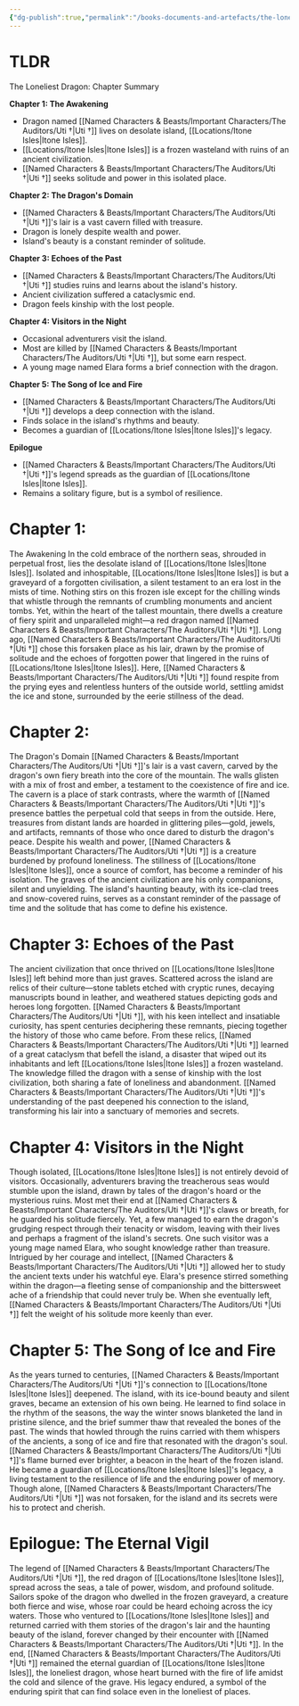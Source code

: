 ```yaml
---
{"dg-publish":true,"permalink":"/books-documents-and-artefacts/the-loneliest-dragon/","updated":"2025-06-10T19:00:50.429+01:00"}
---
```



# TLDR
The Loneliest Dragon: Chapter Summary

**Chapter 1: The Awakening**
- ﻿﻿Dragon named [[Named Characters & Beasts/Important Characters/The Auditors/Uti †\|Uti †]] lives on desolate island, [[Locations/Itone Isles\|Itone Isles]].
- ﻿﻿[[Locations/Itone Isles\|Itone Isles]] is a frozen wasteland with ruins of an ancient civilization.
- ﻿﻿[[Named Characters & Beasts/Important Characters/The Auditors/Uti †\|Uti †]] seeks solitude and power in this isolated place.

**Chapter 2: The Dragon's Domain**
- ﻿﻿[[Named Characters & Beasts/Important Characters/The Auditors/Uti †\|Uti †]]'s lair is a vast cavern filled with treasure.
- ﻿﻿Dragon is lonely despite wealth and power.
- ﻿﻿Island's beauty is a constant reminder of solitude.

**Chapter 3: Echoes of the Past**
- ﻿﻿[[Named Characters & Beasts/Important Characters/The Auditors/Uti †\|Uti †]] studies ruins and learns about the island's history.
- ﻿﻿Ancient civilization suffered a cataclysmic end.
- ﻿﻿Dragon feels kinship with the lost people.

**Chapter 4: Visitors in the Night**
- ﻿﻿Occasional adventurers visit the island.
- ﻿﻿Most are killed by [[Named Characters & Beasts/Important Characters/The Auditors/Uti †\|Uti †]], but some earn respect.
- ﻿﻿A young mage named Elara forms a brief connection with the dragon.

**Chapter 5: The Song of Ice and Fire**
- ﻿﻿[[Named Characters & Beasts/Important Characters/The Auditors/Uti †\|Uti †]] develops a deep connection with the island.
- ﻿﻿Finds solace in the island's rhythms and beauty.
- ﻿﻿Becomes a guardian of [[Locations/Itone Isles\|Itone Isles]]'s legacy.

**Epilogue**
- ﻿﻿[[Named Characters & Beasts/Important Characters/The Auditors/Uti †\|Uti †]]'s legend spreads as the guardian of [[Locations/Itone Isles\|Itone Isles]].
- ﻿﻿Remains a solitary figure, but is a symbol of resilience.

# Chapter 1: 
The Awakening In the cold embrace of the northern seas, shrouded in perpetual frost, lies the desolate island of [[Locations/Itone Isles\|Itone Isles]]. Isolated and inhospitable, [[Locations/Itone Isles\|Itone Isles]] is but a graveyard of a forgotten civilisation, a silent testament to an era lost in the mists of time. Nothing stirs on this frozen isle except for the chilling winds that whistle through the remnants of crumbling monuments and ancient tombs. Yet, within the heart of the tallest mountain, there dwells a creature of fiery spirit and unparalleled might—a red dragon named [[Named Characters & Beasts/Important Characters/The Auditors/Uti †\|Uti †]]. Long ago, [[Named Characters & Beasts/Important Characters/The Auditors/Uti †\|Uti †]] chose this forsaken place as his lair, drawn by the promise of solitude and the echoes of forgotten power that lingered in the ruins of [[Locations/Itone Isles\|Itone Isles]]. Here, [[Named Characters & Beasts/Important Characters/The Auditors/Uti †\|Uti †]] found respite from the prying eyes and relentless hunters of the outside world, settling amidst the ice and stone, surrounded by the eerie stillness of the dead. 

# Chapter 2: 
The Dragon's Domain [[Named Characters & Beasts/Important Characters/The Auditors/Uti †\|Uti †]]'s lair is a vast cavern, carved by the dragon's own fiery breath into the core of the mountain. The walls glisten with a mix of frost and ember, a testament to the coexistence of fire and ice. The cavern is a place of stark contrasts, where the warmth of [[Named Characters & Beasts/Important Characters/The Auditors/Uti †\|Uti †]]'s presence battles the perpetual cold that seeps in from the outside. Here, treasures from distant lands are hoarded in glittering piles—gold, jewels, and artifacts, remnants of those who once dared to disturb the dragon's peace. Despite his wealth and power, [[Named Characters & Beasts/Important Characters/The Auditors/Uti †\|Uti †]] is a creature burdened by profound loneliness. The stillness of [[Locations/Itone Isles\|Itone Isles]], once a source of comfort, has become a reminder of his isolation. The graves of the ancient civilization are his only companions, silent and unyielding. The island's haunting beauty, with its ice-clad trees and snow-covered ruins, serves as a constant reminder of the passage of time and the solitude that has come to define his existence. 

# Chapter 3: Echoes of the Past 
The ancient civilization that once thrived on [[Locations/Itone Isles\|Itone Isles]] left behind more than just graves. Scattered across the island are relics of their culture—stone tablets etched with cryptic runes, decaying manuscripts bound in leather, and weathered statues depicting gods and heroes long forgotten. [[Named Characters & Beasts/Important Characters/The Auditors/Uti †\|Uti †]], with his keen intellect and insatiable curiosity, has spent centuries deciphering these remnants, piecing together the history of those who came before. From these relics, [[Named Characters & Beasts/Important Characters/The Auditors/Uti †\|Uti †]] learned of a great cataclysm that befell the island, a disaster that wiped out its inhabitants and left [[Locations/Itone Isles\|Itone Isles]] a frozen wasteland. The knowledge filled the dragon with a sense of kinship with the lost civilization, both sharing a fate of loneliness and abandonment. [[Named Characters & Beasts/Important Characters/The Auditors/Uti †\|Uti †]]'s understanding of the past deepened his connection to the island, transforming his lair into a sanctuary of memories and secrets.

# Chapter 4: Visitors in the Night
Though isolated, [[Locations/Itone Isles\|Itone Isles]] is not entirely devoid of visitors. Occasionally, adventurers braving the treacherous seas would stumble upon the island, drawn by tales of the dragon's hoard or the mysterious ruins. Most met their end at [[Named Characters & Beasts/Important Characters/The Auditors/Uti †\|Uti †]]'s claws or breath, for he guarded his solitude fiercely. Yet, a few managed to earn the dragon's grudging respect through their tenacity or wisdom, leaving with their lives and perhaps a fragment of the island's secrets. One such visitor was a young mage named Elara, who sought knowledge rather than treasure. Intrigued by her courage and intellect, [[Named Characters & Beasts/Important Characters/The Auditors/Uti †\|Uti †]] allowed her to study the ancient texts under his watchful eye. Elara's presence stirred something within the dragon—a fleeting sense of companionship and the bittersweet ache of a friendship that could never truly be. When she eventually left, [[Named Characters & Beasts/Important Characters/The Auditors/Uti †\|Uti †]] felt the weight of his solitude more keenly than ever.

# Chapter 5: The Song of Ice and Fire 
As the years turned to centuries, [[Named Characters & Beasts/Important Characters/The Auditors/Uti †\|Uti †]]'s connection to [[Locations/Itone Isles\|Itone Isles]] deepened. The island, with its ice-bound beauty and silent graves, became an extension of his own being. He learned to find solace in the rhythm of the seasons, the way the winter snows blanketed the land in pristine silence, and the brief summer thaw that revealed the bones of the past. The winds that howled through the ruins carried with them whispers of the ancients, a song of ice and fire that resonated with the dragon's soul. [[Named Characters & Beasts/Important Characters/The Auditors/Uti †\|Uti †]]'s flame burned ever brighter, a beacon in the heart of the frozen island. He became a guardian of [[Locations/Itone Isles\|Itone Isles]]'s legacy, a living testament to the resilience of life and the enduring power of memory. Though alone, [[Named Characters & Beasts/Important Characters/The Auditors/Uti †\|Uti †]] was not forsaken, for the island and its secrets were his to protect and cherish.

# Epilogue: The Eternal Vigil 
The legend of [[Named Characters & Beasts/Important Characters/The Auditors/Uti †\|Uti †]], the red dragon of [[Locations/Itone Isles\|Itone Isles]], spread across the seas, a tale of power, wisdom, and profound solitude. Sailors spoke of the dragon who dwelled in the frozen graveyard, a creature both fierce and wise, whose roar could be heard echoing across the icy waters. Those who ventured to [[Locations/Itone Isles\|Itone Isles]] and returned carried with them stories of the dragon's lair and the haunting beauty of the island, forever changed by their encounter with [[Named Characters & Beasts/Important Characters/The Auditors/Uti †\|Uti †]]. In the end, [[Named Characters & Beasts/Important Characters/The Auditors/Uti †\|Uti †]] remained the eternal guardian of [[Locations/Itone Isles\|Itone Isles]], the loneliest dragon, whose heart burned with the fire of life amidst the cold and silence of the grave. His legacy endured, a symbol of the enduring spirit that can find solace even in the loneliest of places.